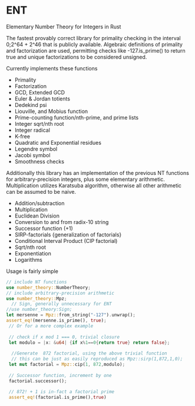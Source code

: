 # ENT

Elementary Number Theory for Integers in Rust

The fastest provably correct library for primality checking in the interval 0;2^64 + 2^46 that is publicly available. Algebraic definitions of primality and factorization are used, permitting checks like -127.is_prime() to return true and unique factorizations to be considered unsigned.



Currently implements these functions

- Primality
- Factorization
- GCD, Extended GCD
- Euler & Jordan totients 
- Dedekind psi
- Liouville, and Mobius function
- Prime-counting function/nth-prime, and prime lists
- Integer sqrt/nth root
- Integer radical
- K-free
- Quadratic and Exponential residues
- Legendre symbol
- Jacobi symbol
- Smoothness checks

 Additionally this library has an implementation of the previous NT functions for arbitrary-precision integers, plus some elementary arithmetic. Multiplication utilizes Karatsuba algorithm, otherwise all other arithmetic can be assumed to be naive. 
 
 - Addition/subtraction
 - Multiplication
 - Euclidean Division
 - Conversion to and from radix-10 string
 - Successor function (+1)
 - SIRP-factorials {generalization of factorials}
 - Conditional Interval Product (CIP factorial)
 - Sqrt/nth root
 - Exponentiation
 - Logarithms

Usage is fairly simple
 ```rust
 // include NT functions
 use number_theory::NumberTheory;
 // include arbitrary-precision arithmetic
 use number_theory::Mpz;
   // Sign, generally unnecessary for ENT
 //use number_theory:Sign; 
 let mersenne = Mpz::from_string("-127").unwrap(); 
 assert_eq!(mersenne.is_prime(), true);
  // Or for a more complex example
  
  // check if x mod 1 === 0, trivial closure
  let modulo = |x: &u64| {if x%1==0{return true} return false};
  
   //Generate  872 factorial, using the above trivial function
   // this can be just as easily reproduced as Mpz::sirp(1,872,1,0);
  let mut factorial = Mpz::cip(1, 872,modulo);
  
  // Successor function, increment by one
  factorial.successor();
  
  // 872! + 1 is in-fact a factorial prime
  assert_eq!(factorial.is_prime(),true)
 ```
